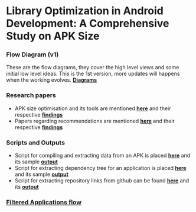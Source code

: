 # Library Optimization in Android Development: A Comprehensive Study on APK Size

### Flow Diagram (v1)
These are the flow diagrams, they cover the high level views and some initial low
level ideas. This is the 1st version, more updates will happens when the working evolves.  [**Diagrams**](./diagrams/flow_diagrams.md)

### Research papers

- APK size optimisation and its tools are mentioned [**here**](./papers/ResearchPapers.md) and their respective [**findings**](./papers/findings)
- Papers regarding recommendations are mentioned [**here**](./recommendation/papers/researchPapers.md) and their respective [**findings**](./recommendation/papers/findings)

### Scripts and Outputs

- Script for compiling and extracting data from an APK is placed [**here**](./tools/scripts/main.py) and its sample
  [**output**](./tools/scripts/filtered_apk_data.csv)
- Script for extracting dependency tree for an application is placed [**here**](./recommendation/script/repoAnalysis/main.py) and its 
sample [**output**](./recommendation/script/repoAnalysis/dependency_tree.csv)
- Script for extracting repository links from github can be found [**here**](/recommendation/script/dataset/RepoLinkExtraction/extractRepos.py) and its
  [**output**](/recommendation/script/dataset/RepoLinkExtraction/github_links.csv)

###   [**Filtered Applications flow**](/recommendation/script/dataset/filteredApplication/filtered.md)